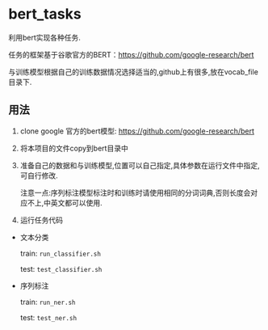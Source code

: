 # bert_tasks
利用bert实现各种任务.

任务的框架基于谷歌官方的BERT：https://github.com/google-research/bert

与训练模型根据自己的训练数据情况选择适当的,github上有很多,放在vocab_file目录下.


## 用法
1. clone google 官方的bert模型: https://github.com/google-research/bert
2. 将本项目的文件copy到bert目录中
3. 准备自己的数据和与训练模型,位置可以自己指定,具体参数在运行文件中指定,可自行修改.

   注意一点:序列标注模型标注时和训练时请使用相同的分词词典,否则长度会对应不上,中英文都可以使用.
4. 运行任务代码
- 文本分类

    train: `run_classifier.sh`
    
    test: `test_classifier.sh`
- 序列标注

    train: `run_ner.sh`
    
    test: `test_ner.sh`
    

    
    
